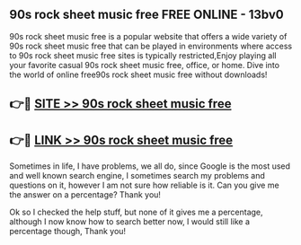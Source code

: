 ## 90s rock sheet music free FREE ONLINE - 13bv0

90s rock sheet music free is a popular website that offers a wide variety of 90s rock sheet music free that can be played in environments where access to 90s rock sheet music free sites is typically restricted,Enjoy playing all your favorite casual 90s rock sheet music free, office, or home. Dive into the world of online free90s rock sheet music free without downloads!

## 👉🔴 [SITE >> 90s rock sheet music free](http://news.freeplayer.one?title=90s_rock_sheet_music_free&ref=FRRE)

## 👉🔴 [LINK >> 90s rock sheet music free](http://news.freeplayer.one?title=90s_rock_sheet_music_free&ref=FREE)

Sometimes in life, I have problems, we all do, since Google is the most used and well known search engine, I sometimes search my problems and questions on it, however I am not sure how reliable is it. Can you give me the answer on a percentage? Thank you!

Ok so I checked the help stuff, but none of it gives me a percentage, although I now know how to search better now, I would still like a percentage though, Thank you!